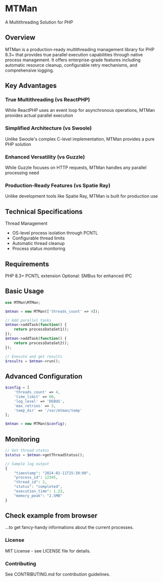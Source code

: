 # MTMan
A Multithreading Solution for PHP
## Overview
MTMan is a production-ready multithreading management library for PHP 8.3+ that provides true parallel execution capabilities through native process management. It offers enterprise-grade features including automatic resource cleanup, configurable retry mechanisms, and comprehensive logging.
## Key Advantages
### True Multithreading (vs ReactPHP)
While ReactPHP uses an event loop for asynchronous operations, MTMan provides actual parallel execution
### Simplified Architecture (vs Swoole)
Unlike Swoole's complex C-level implementation, MTMan provides a pure PHP solution
### Enhanced Versatility (vs Guzzle)
While Guzzle focuses on HTTP requests, MTMan handles any parallel processing need
### Production-Ready Features (vs Spatie Ray)
Unlike development tools like Spatie Ray, MTMan is built for production use
## Technical Specifications
Thread Management
- OS-level process isolation through PCNTL
- Configurable thread limits
- Automatic thread cleanup
- Process status monitoring
## Requirements
PHP 8.3+
PCNTL extension
Optional: SMBus for enhanced IPC

## Basic Usage
```php
use MTMan\MTMan;

$mtman = new MTMan(['threads_count' => 4]);

// Add parallel tasks
$mtman->addTask(function() {
    return processDataSet1();
});
$mtman->addTask(function() {
    return processDataSet2();
});

// Execute and get results
$results = $mtman->run();
``` 
## Advanced Configuration
```php
$config = [
    'threads_count' => 4,
    'time_limit' => 60,
    'log_level' => 'DEBUG',
    'max_retries' => 3,
    'temp_dir' => '/var/mtman/temp'
];

$mtman = new MTMan($config);
```

## Monitoring
```php
// Get thread status
$status = $mtman->getThreadStatus();

// Sample log output
{
    "timestamp": "2024-02-11T15:30:00",
    "process_id": 12345,
    "thread_id": 2,
    "status": "completed",
    "execution_time": 1.23,
    "memory_peak": "2.5MB"
}
```

## Check example from browser
...to get fancy-handy informations about the current processes.

### License
MIT License - see LICENSE file for details.
### Contributing
See CONTRIBUTING.md for contribution guidelines.
